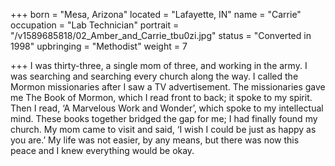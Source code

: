 +++
born = "Mesa, Arizona"
located = "Lafayette, IN"
name = "Carrie"
occupation = "Lab Technician"
portrait = "/v1589685818/02_Amber_and_Carrie_tbu0zi.jpg"
status = "Converted in 1998"
upbringing = "Methodist"
weight = 7

+++
I was thirty-three, a single mom of three, and working in the army. I was searching and searching every church along the way. I called the Mormon missionaries after I saw a TV advertisement. The missionaries gave me The Book of Mormon, which I read front to back; it spoke to my spirit. Then I read, ‘A Marvelous Work and Wonder’, which spoke to my intellectual mind. These books together bridged the gap for me; I had finally found my church. My mom came to visit and said, ‘I wish I could be just as happy as you are.’ My life was not easier, by any means, but there was now this peace and I knew everything would be okay.